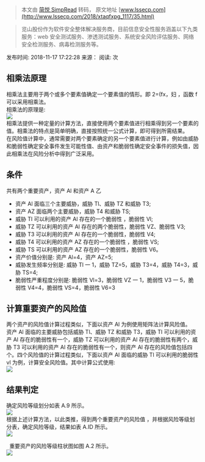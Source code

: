 > 本文由 [简悦 SimpRead](http://ksria.com/simpread/) 转码， 原文地址 [www.lssecp.com](http://www.lssecp.com/2018/xtaqfxpg_1117/35.html)

> 览山股份作为软件安全整体解决服务商，目前信息安全性服务涵盖以下九类服务：web 安全测试服务、渗透测试服务、系统安全风险评估服务、网络安全检测服务、病毒检测服务等。

发布时间: 2018-11-17 17:22:28 来源： 阅读: 次

相乘法原理
-----

相乘法主要用于两个或多个要素值确定一个要素值的情形。即 2=(fx，妇 ，函数 f 可以采用相乘法。  
相乘法的原理是:  
![](https://static.woyaobid.com/uploadfile/2018/1117/20181117053629103.png)  
相乘法提供一种定量的计算方法，直接使用两个要素值进行相乘得到另一个要素的值。相乘法的特点是简单明确，直接按照统一公式计算，即可得到所需结果。  
在风险值计算中，通常需要对两个要素确定的另一个要素值进行计算，例如由威胁和脆弱性确定安全事件发生可能性值、由资产和脆弱性确定安全事件的损失值，因此相乘法在风险分析中得到广泛采用。

条件
--

共有两个重要资产，资产 Al 和资产 A 乙

*   资产 Al 面临三个主要威胁，威胁 Tl、威胁 TZ 和威胁 T3;
*   资产 AZ 面临两个主要威胁，威胁 T4 和威胁 TS;
*   威胁 Tl 可以利用的资产 Al 存在的一个脆弱性 ，脆弱性 Vl;
*   威胁 TZ 可以利用的资产 Al 存在的两个脆弱性，脆弱性 VZ、脆弱性 V3;
*   威胁 T3 可以利用的资产 Al 存在的一个脆弱性，脆弱性 V4;
*   威胁 T4 可以利用的资产 AZ 存在的一个脆弱性 ，脆弱性 VS;
*   威胁 TS 可以利用的资产 AZ 存在的一个脆弱性，脆弱性 V6。
*   资产价值分别是: 资产 Al=4，资产 AZ=5;
*   威胁发生频率分别是: 威胁 Tl 一 1，威胁 TZ=5，威胁 T3=4，威胁 T4=3，威胁 TS=4;
*   脆弱性严重程度分别是: 脆弱性 Vl=3，脆弱性 VZ 一 1，脆弱性 V3 一 5，脆弱性 V4=4，脆弱性 VS=4，脆弱性 V6=3

计算重要资产的风险值
----------

两个资产的风险值计算过程类似，下面以资产 Al 为例使用矩阵法计算风险值。  
资产 Al 面临的主要威胁包括威胁 Tl、威胁 TZ 和威胁 T3，威胁 Tl 可以利用的资产 Al 存在的脆弱性有一个，威胁 TZ 可以利用的资产 Al 存在的脆弱性有两个，威胁 T3 可以利用的资产 Al 存在的脆弱性有一个，则资产 Al 存在的风险值包括四个。四个风险值的计算过程类似，下面以资产 Al 面临的威胁 Tl 可以利用的脆弱性 vl 为例，计算安全风险值。其中计算公式使用:  
![](https://static.woyaobid.com/uploadfile/2018/1117/20181117053706617.png)

结果判定
----

确定风险等级划分如表 A.9 所示。  
![](https://static.woyaobid.com/uploadfile/2018/1117/20181117053809769.png)  
根据上述计算方法，以此类推，得到两个重要资产的风险值 ，并根据风险等级划分表，确定风险等级，结果如表 A.ID 所示。  
![](https://static.woyaobid.com/uploadfile/2018/1117/20181117053840576.png)

  重要资产的风险等级柱状图如图 A.2 所示。  
![](https://static.woyaobid.com/uploadfile/2018/1117/20181117053916891.png)